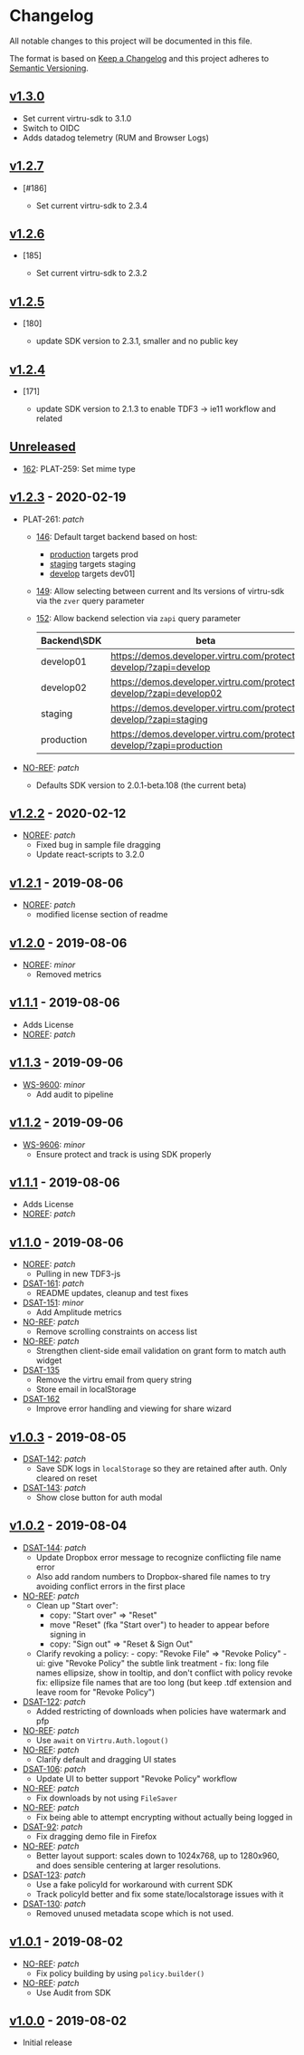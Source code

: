 # Changelog

All notable changes to this project will be documented in this file.

The format is based on [Keep a Changelog](http://keepachangelog.com/en/1.0.0/)
and this project adheres to [Semantic Versioning](http://semver.org/spec/v2.0.0.html).



## [v1.3.0](https://github.com/virtru/protect-and-track/pull/187)

- Set current virtru-sdk to 3.1.0
- Switch to OIDC
- Adds datadog telemetry (RUM and Browser Logs)


## [v1.2.7](https://github.com/virtru/protect-and-track/pull/187)

- [#186]

  - Set current virtru-sdk to 2.3.4

## [v1.2.6](https://github.com/virtru/protect-and-track/pull/185)

- [185]

  - Set current virtru-sdk to 2.3.2

## [v1.2.5](https://github.com/virtru/protect-and-track/pull/180)

- [180]

  - update SDK version to 2.3.1, smaller and no public key

## [v1.2.4](https://github.com/virtru/protect-and-track/pull/171)

- [171]

  - update SDK version to 2.1.3 to enable TDF3 -> ie11 workflow and related

## [Unreleased](https://github.com/virtru/protect-and-track/compare/master...HEAD)

- [162](https://github.com/virtru/protect-and-track/pull/162): PLAT-259: Set mime type

## [v1.2.3](https://github.com/virtru/protect-and-track/compare/v1.2.2...v1.2.3) - 2020-02-19

- PLAT-261: _patch_

  - [146](https://github.com/virtru/protect-and-track/pull/146): Default target backend based on host:
    - [production](https://demos.developer.virtru.com/protect/) targets prod
    - [staging](https://demos.developer.virtru.com/protect-staging/) targets staging
    - [develop](https://demos.developer.virtru.com/protect-develop/) targets dev01]
  - [149](https://github.com/virtru/protect-and-track/pull/149): Allow selecting between current
    and lts versions of virtru-sdk via the `zver` query parameter
  - [152](https://github.com/virtru/protect-and-track/pull/152): Allow backend selection via
    `zapi` query parameter

    | Backend\SDK | beta                                                                | lts                                                                          |
    | ----------- | ------------------------------------------------------------------- | ---------------------------------------------------------------------------- |
    | develop01   | https://demos.developer.virtru.com/protect-develop/?zapi=develop    | https://demos.developer.virtru.com/protect-develop/?zapi=develop&zver=lts    |
    | develop02   | https://demos.developer.virtru.com/protect-develop/?zapi=develop02  | https://demos.developer.virtru.com/protect-develop/?zapi=develop02&zver=lts  |
    | staging     | https://demos.developer.virtru.com/protect-develop/?zapi=staging    | https://demos.developer.virtru.com/protect-develop/?zapi=staging&zver=lts    |
    | production  | https://demos.developer.virtru.com/protect-develop/?zapi=production | https://demos.developer.virtru.com/protect-develop/?zapi=production&zver=lts |

- [NO-REF](https://github.com/virtru/protect-and-track/pull/147): _patch_
  - Defaults SDK version to 2.0.1-beta.108 (the current beta)

## [v1.2.2](https://github.com/virtru/protect-and-track/compare/v1.2.1...v1.2.2) - 2020-02-12

- [NOREF](https://github.com/virtru/protect-and-track/pull/144): _patch_
  - Fixed bug in sample file dragging
  - Update react-scripts to 3.2.0

## [v1.2.1](https://github.com/virtru/protect-and-track/compare/v1.2.0...v1.2.1) - 2019-08-06

- [NOREF](https://github.com/virtru/protect-and-track/pull/119): _patch_
  - modified license section of readme

## [v1.2.0](https://github.com/virtru/protect-and-track/compare/v1.1.1...v1.2.0) - 2019-08-06

- [NOREF](https://github.com/virtru/protect-and-track/pull/118): _minor_
  - Removed metrics

## [v1.1.1](https://github.com/virtru/protect-and-track/compare/v1.1.0...v1.1.1) - 2019-08-06

- Adds License
- [NOREF](https://github.com/virtru/protect-and-track/pull/117): _patch_

## [v1.1.3](https://github.com/virtru/protect-and-track/compare/v1.1.2...v1.1.3) - 2019-09-06

- [WS-9600](https://virtru.atlassian.net/browse/WS-9600): _minor_
  - Add audit to pipeline

## [v1.1.2](https://github.com/virtru/protect-and-track/compare/v1.1.1...v1.1.2) - 2019-09-06

- [WS-9606](https://virtru.atlassian.net/browse/WS-9606): _minor_
  - Ensure protect and track is using SDK properly

## [v1.1.1](https://github.com/virtru/protect-and-track/compare/v1.1.0...v1.1.1) - 2019-08-06

- Adds License
- [NOREF](https://github.com/virtru/protect-and-track/pull/117): _patch_

## [v1.1.0](https://github.com/virtru/protect-and-track/compare/v1.0.3...v1.1.0) - 2019-08-06

- [NOREF](https://github.com/virtru/protect-and-track/pull/117): _patch_
  - Pulling in new TDF3-js
- [DSAT-161](https://github.com/virtru/protect-and-track/pull/116): _patch_
  - README updates, cleanup and test fixes
- [DSAT-151](https://github.com/virtru/protect-and-track/pull/107): _minor_
  - Add Amplitude metrics
- [NO-REF](https://github.com/virtru/protect-and-track/pull/111): _patch_
  - Remove scrolling constraints on access list
- [NO-REF](https://github.com/virtru/protect-and-track/pull/114): _patch_
  - Strengthen client-side email validation on grant form to match auth widget
- [DSAT-135](https://github.com/virtru/protect-and-track/pull/113)
  - Remove the virtru email from query string
  - Store email in localStorage
- [DSAT-162](https://github.com/virtru/protect-and-track/pull/115)
  - Improve error handling and viewing for share wizard

## [v1.0.3](https://github.com/virtru/protect-and-track/compare/v1.0.2...v1.0.3) - 2019-08-05

- [DSAT-142](https://github.com/virtru/protect-and-track/pull/109): _patch_
  - Save SDK logs in `localStorage` so they are retained after auth. Only cleared on reset
- [DSAT-143](https://github.com/virtru/protect-and-track/pull/110): _patch_
  - Show close button for auth modal

## [v1.0.2](https://github.com/virtru/protect-and-track/compare/v1.0.1...v1.0.2) - 2019-08-04

- [DSAT-144](https://github.com/virtru/protect-and-track/pull/104): _patch_
  - Update Dropbox error message to recognize conflicting file name error
  - Also add random numbers to Dropbox-shared file names to try avoiding conflict errors in the first place
- [NO-REF](https://github.com/virtru/protect-and-track/pull/94): _patch_
  - Clean up "Start over":
    - copy: "Start over" => "Reset"
    - move "Reset" (fka "Start over") to header to appear before signing in
    - copy: "Sign out" => "Reset & Sign Out"
  - Clarify revoking a policy: - copy: "Revoke File" => "Revoke Policy" - ui: give "Revoke Policy" the subtle link treatment - fix: long file names ellipsize, show in tooltip, and don't conflict with policy revoke
    fix: ellipsize file names that are too long (but keep .tdf extension and leave room for "Revoke Policy")
- [DSAT-122](https://github.com/virtru/protect-and-track/pull/85): _patch_
  - Added restricting of downloads when policies have watermark and pfp
- [NO-REF](https://github.com/virtru/protect-and-track/pull/105): _patch_
  - Use `await` on `Virtru.Auth.logout()`
- [NO-REF](https://github.com/virtru/protect-and-track/pull/86): _patch_
  - Clarify default and dragging UI states
- [DSAT-106](https://github.com/virtru/protect-and-track/pull/78): _patch_
  - Update UI to better support "Revoke Policy" workflow
- [NO-REF](https://github.com/virtru/protect-and-track/pull/81): _patch_
  - Fix downloads by not using `FileSaver`
- [NO-REF](https://github.com/virtru/protect-and-track/pull/80): _patch_
  - Fix being able to attempt encrypting without actually being logged in
- [DSAT-92](https://github.com/virtru/protect-and-track/pull/88): _patch_
  - Fix dragging demo file in Firefox
- [NO-REF](https://github.com/virtru/protect-and-track/pull/79): _patch_
  - Better layout support: scales down to 1024x768, up to 1280x960, and does sensible centering at larger resolutions.
- [DSAT-123](https://github.com/virtru/protect-and-track/pull/91): _patch_
  - Use a fake policyId for workaround with current SDK
  - Track policyId better and fix some state/localstorage issues with it
- [DSAT-130](https://github.com/virtru/protect-and-track/pull/99): _patch_
  - Removed unused metadata scope which is not used.

## [v1.0.1](https://github.com/virtru/protect-and-track/compare/v1.0.0...v1.0.1) - 2019-08-02

- [NO-REF](https://github.com/virtru/protect-and-track/pull/77): _patch_
  - Fix policy building by using `policy.builder()`
- [NO-REF](https://github.com/virtru/protect-and-track/pull/75): _patch_
  - Use Audit from SDK

## [v1.0.0](https://github.com/virtru/protect-and-track/compare/v0.1.2...v1.0.0) - 2019-08-02

- Initial release
